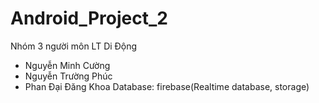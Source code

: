 # Android_Project_2
Nhóm 3 người môn LT Di Động
- Nguyễn Minh Cường
- Nguyễn Trường Phúc
- Phan Đại Đăng Khoa
Database: firebase(Realtime database, storage)


